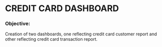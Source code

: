 # CREDIT CARD DASHBOARD

### Objective:
Creation of two dashboards, one reflecting credit card customer report and other reflecting credit card transaction report.
